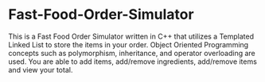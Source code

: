 # Fast-Food-Order-Simulator

This is a Fast Food Order Simulator written in C++ that utilizes a Templated Linked List to store the items in your order.
Object Oriented Programming concepts such as polymorphism, inheritance, and operator overloading are used.
You are able to add items, add/remove ingredients, add/remove items and view your total.
